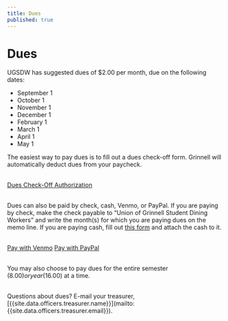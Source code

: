```yaml
---
title: Dues
published: true
---
```


# Dues

UGSDW has suggested dues of $2.00 per month, due on the following dates:

 - September 1
 - October 1
 - November 1
 - December 1
 - February 1
 - March 1
 - April 1
 - May 1

The easiest way to pay dues is to fill out a dues check-off form.  Grinnell will automatically deduct dues from your paycheck.

<br>
<a class="button" href="https://drive.google.com/file/d/1uVTv0z06ObxgjjtBlqn7zlP-H-s3TYbUX_7AixBwhzg/view" 
    target="_blank">
    Dues Check-Off Authorization
</a>
<br> <br>

Dues can also be paid by check, cash, Venmo, or PayPal.  If you are paying by check,
make the check payable to “Union of Grinnell Student Dining Workers” and write
the month(s) for which you are paying dues on the memo line.  If you are paying
cash, fill out [this form](https://docs.google.com/document/d/1LZ-FInxs2UBlypa_jADZxgvdgZnL1USMqziMtN2wimg/export?format=pdf)
and attach the cash to it.

<br>
<a href="https://venmo.com/ugsdw" class="button" target="_blank">Pay with Venmo</a>
<a href="https://paypal.me/ugsdw/" class="button" target="_blank">Pay with PayPal</a>
<br> <br> 

You may also choose to pay dues for the entire semester ($8.00) or year ($16.00) at a time.

<br>
Questions about dues? E-mail your treasurer,
[{{site.data.officers.treasurer.name}}](mailto:{{site.data.officers.treasurer.email}}).
